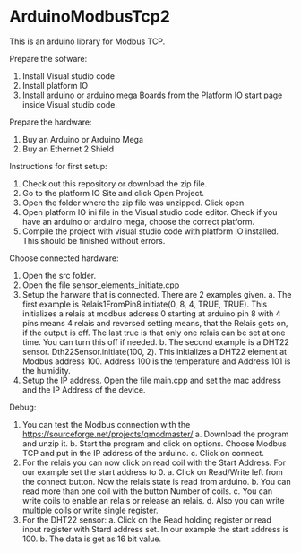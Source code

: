 # ArduinoModbusTcp2
This is an arduino library for Modbus TCP.

Prepare the sofware:
1. Install Visual studio code
2. Install platform IO
3. Install arduino or arduino mega Boards from the Platform IO start page inside Visual studio code.

Prepare the hardware:
1. Buy an Arduino or Arduino Mega
2. Buy an Ethernet 2 Shield

Instructions for first setup:
1. Check out this repository or download the zip file.
2. Go to the platform IO Site and click Open Project.
3. Open the folder where the zip file was unzipped. Click open
4. Open platform IO ini file in the Visual studio code editor. Check if you have an arduino or arduino mega, choose the correct platform.
5. Compile the project with visual studio code with platform IO installed. This should be finished without errors.


Choose connected hardware:
1. Open the src folder.
2. Open the file sensor_elements_initiate.cpp
3. Setup the harware that is connected. There are 2 examples given.
  a. The first example is Relais1FromPin8.initiate(0, 8, 4, TRUE, TRUE). This initializes a relais at modbus address 0 starting at arduino pin 8 with 4 pins means 4 relais and reversed setting means, that the Relais gets on, if the output is off. The last true is that only one relais can be set at one time. You can turn this off if needed.
  b. The second example is a DHT22 sensor. Dth22Sensor.initiate(100, 2). This initializes a DHT22 element at Modbus address 100. Address 100 is the temperature and Address 101 is the humidity.
4. Setup the IP address. Open the file main.cpp and set the mac address and the IP Address of the device.

Debug:
1. You can test the Modbus connection with the https://sourceforge.net/projects/qmodmaster/ 
  a. Download the program and unzip it.
  b. Start the program and click on options. Choose Modbus TCP and put in the IP address of the arduino.
  c. Click on connect.
 2. For the relais you can now click on read coil with the Start Address. For our example set the start address to 0.
  a. Click on Read/Write left from the connect button. Now the relais state is read from arduino.
  b. You can read more than one coil with the button Number of coils.
  c. You can write coils to enable an relais or release an relais.
  d. Also you can write multiple coils or write single register.
3. For the DHT22 sensor:
  a. Click on the Read holding register or read input register with Stard address set. In our example the start address is 100.
  b. The data is get as 16 bit value.
  
